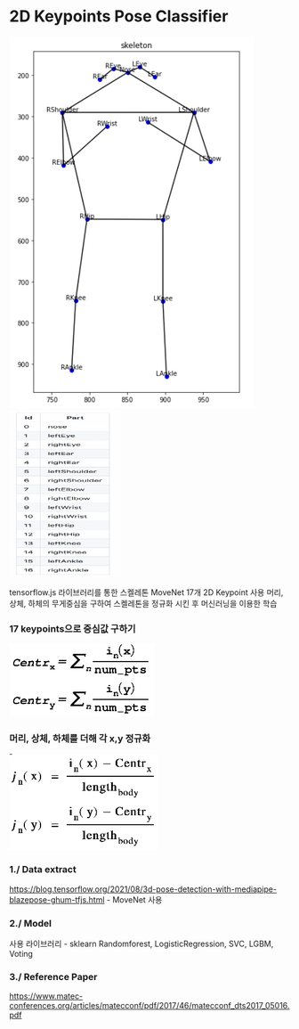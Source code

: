 # 2D Keypoints Pose Classifier

![pose_skeleton](img/skeleton.png) <img src="/img/keypoints.png" width="200" height="300"/>

tensorflow.js 라이브러리를 통한 스켈레톤 
MoveNet 17개 2D Keypoint 사용
머리, 상체, 하체의 무게중심을 구하여 
스켈레톤을 정규화 시킨 후 머신러닝을 이용한 학습

### 17 keypoints으로 중심값 구하기
![pose_centr1](img/centr1.png)

### 머리, 상체, 하체를 더해 각 x,y 정규화
![pose_centr2](img/centr2.png)

### 1./ Data extract
https://blog.tensorflow.org/2021/08/3d-pose-detection-with-mediapipe-blazepose-ghum-tfjs.html - MoveNet 사용

### 2./ Model
사용 라이브러리 - sklearn 
Randomforest, LogisticRegression, SVC, LGBM, Voting

### 3./ Reference Paper
https://www.matec-conferences.org/articles/matecconf/pdf/2017/46/matecconf_dts2017_05016.pdf
